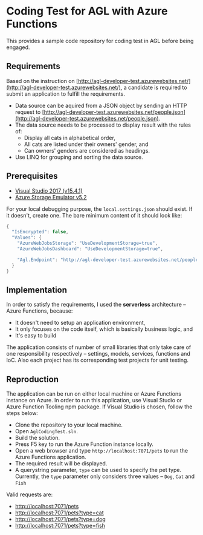# Coding Test for AGL with Azure Functions #

This provides a sample code repository for coding test in AGL before being engaged.


## Requirements ##

Based on the instruction on [http://agl-developer-test.azurewebsites.net/](http://agl-developer-test.azurewebsites.net/), a candidate is required to submit an application to fulfill the requirements.

* Data source can be aquired from a JSON object by sending an HTTP request to [http://agl-developer-test.azurewebsites.net/people.json](http://agl-developer-test.azurewebsites.net/people.json).
* The data source needs to be processed to display result with the rules of:
  * Display all cats in alphabetical order,
  * All cats are listed under their owners' gender, and
  * Can owners' genders are considered as headings.
* Use LINQ for grouping and sorting the data source.


## Prerequisites ##

* [Visual Studio 2017 (v15.4.1)](https://www.visualstudio.com/)
* [Azure Storage Emulator v5.2](https://docs.microsoft.com/en-au/azure/storage/common/storage-use-emulator)

For your local debugging purpose, the `local.settings.json` should exist. If it doesn't, create one. The bare minimum content of it should look like:

```csharp
{
  "IsEncrypted": false,
  "Values": {
    "AzureWebJobsStorage": "UseDevelopmentStorage=true",
    "AzureWebJobsDashboard": "UseDevelopmentStorage=true",

    "Agl.Endpoint": "http://agl-developer-test.azurewebsites.net/people.json"
  }
}
```


## Implementation ##

In order to satisfy the requirements, I used the **serverless** architecture &ndash; Azure Functions, because:

* It doesn't need to setup an application environment,
* It only focuses on the code itself, which is basically business logic, and
* It's easy to build

The application consists of number of small libraries that only take care of one responsibility respectively &ndash; settings, models, services, functions and IoC. Also each project has its corresponding test projects for unit testing.


## Reproduction ##

The application can be run on either local machine or Azure Functions instance on Azure. In order to run this application, use Visual Studio or Azure Function Tooling npm package. If Visual Studio is chosen, follow the steps below:

* Clone the repository to your local machine.
* Open `AglCodingTest.sln`.
* Build the solution.
* Press F5 key to run the Azure Function instance locally.
* Open a web browser and type `http://localhost:7071/pets` to run the Azure Functions application.
* The required result will be displayed.
* A querystring parameter, `type` can be used to specify the pet type. Currently, the `type` parameter only considers three values &ndash; `Dog`, `Cat` and `Fish`

Valid requests are:

* [http://localhost:7071/pets](http://localhost:7071/pets)
* [http://localhost:7071/pets?type=cat](http://localhost:7071/pets?type=cat)
* [http://localhost:7071/pets?type=dog](http://localhost:7071/pets?type=dog)
* [http://localhost:7071/pets?type=fish](http://localhost:7071/pets?type=fish)

